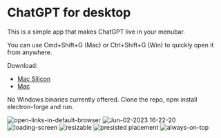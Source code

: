 # ChatGPT for desktop

This is a simple app that makes ChatGPT live in your menubar.

You can use Cmd+Shift+G (Mac) or Ctrl+Shift+G (Win) to quickly open it from anywhere.

Download:

- [Mac Silicon](https://github.com/brand-it/chatgpt-mac/releases/download/v1.3.0/ChatGPT-1.3.0-arm64.dmg)
- [Mac](https://github.com/brand-it/chatgpt-mac/releases/download/v1.3.0/ChatGPT-1.3.0-x64.dmg)

No Windows binaries currently offered. Clone the repo, npm install electron-forge and run.

![open-links-in-default-browser](https://github.com/brand-it/chatgpt-mac/assets/13140/da43d3b0-a649-40b5-9e36-7b56a62a2242)
![Jun-02-2023 16-22-20](https://github.com/brand-it/chatgpt-mac/assets/13140/33677af2-20a2-4f92-abc7-6cf6b9170dfd)
![loading-screen](https://github.com/brand-it/chatgpt-mac/assets/13140/6e1854cb-055b-4d9d-b16f-52c425e21aae)
![resizable](https://github.com/brand-it/chatgpt-mac/assets/13140/beb06428-8176-408c-9667-3ed40b1503e9)
![presisted placement](https://github.com/brand-it/chatgpt-mac/assets/13140/1ab6f9d1-403c-4e96-b287-5f46ff9155ab)
![always-on-top](https://github.com/brand-it/chatgpt-mac/assets/13140/3daea699-fad0-40e7-ac53-75612f1bb2db)

